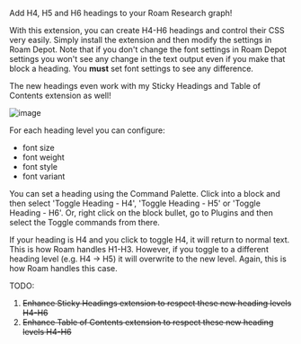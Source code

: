 Add H4, H5 and H6 headings to your Roam Research graph!

With this extension, you can create H4-H6 headings and control their CSS very easily. Simply install the extension and then modify the settings in Roam Depot. Note that if you don't change the font settings in Roam Depot settings you won't see any change in the text output even if you make that block a heading. You **must** set font settings to see any difference.

The new headings even work with my Sticky Headings and Table of Contents extension as well!

![image](https://user-images.githubusercontent.com/6857790/214956832-d2711867-ab73-4af0-9e29-074eaf0b3ac8.png)

For each heading level you can configure:
- font size
- font weight
- font style
- font variant

You can set a heading using the Command Palette. Click into a block and then select 'Toggle Heading - H4', 'Toggle Heading - H5' or 'Toggle Heading - H6'. 
Or, right click on the block bullet, go to Plugins and then select the Toggle commands from there.

If your heading is H4 and you click to toggle H4, it will return to normal text. This is how Roam handles H1-H3. However, if you toggle to a different heading level (e.g. H4 -> H5) it will overwrite to the new level. Again, this is how Roam handles this case.

TODO:
1. ~~Enhance Sticky Headings extension to respect these new heading levels H4-H6~~
2. ~~Enhance Table of Contents extension to respect these new heading levels H4-H6~~
